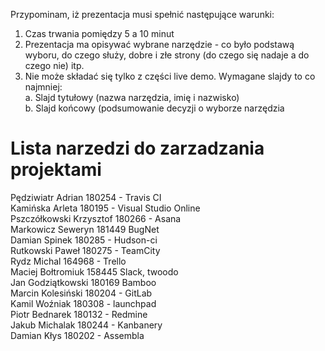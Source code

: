 Przypominam, iż prezentacja musi spełnić następujące warunki:<br/>
1. Czas trwania pomiędzy 5 a 10 minut<br/>
2. Prezentacja ma opisywać wybrane narzędzie - co było podstawą wyboru, do czego służy, dobre i złe strony (do czego się nadaje a do czego nie) itp.<br/>
3. Nie może składać się tylko z części live demo. Wymagane slajdy to co najmniej:<br/>
a. Slajd tytułowy (nazwa narzędzia, imię i nazwisko)<br/>
b. Slajd końcowy (podsumowanie decyzji o wyborze narzędzia<br/>


# Lista narzedzi do zarzadzania projektami

Pędziwiatr Adrian 180254 - Travis CI<br/>
Kamińska Arleta 180195 - Visual Studio Online<br/>
Pszczółkowski Krzysztof 180266 - Asana<br/>
Markowicz Seweryn 181449 BugNet <br />
Damian Spinek 180285 - Hudson-ci <br/>
Rutkowski Paweł 180275 - TeamCity <br/>
Rydz Michal 164968 - Trello <br/>
Maciej Bołtromiuk 158445 Slack, twoodo <br/>
Jan Godziątkowski 180169 Bamboo<br/>
Marcin Kolesiński 180204 - GitLab <br/>
Kamil Woźniak 180308 - launchpad <br/>
Piotr Bednarek 180132 - Redmine <br/>
Jakub Michalak 180244 - Kanbanery <br/>
Damian Kłys 180202 - Assembla <br/>
